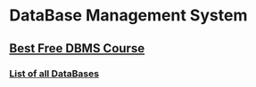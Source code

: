 # DataBase Management System

## [Best Free DBMS Course](https://youtube.com/playlist?list=PLDzeHZWIZsTpukecmA2p5rhHM14bl2dHU)

### [List of all DataBases](https://technically.dev/database-database)
